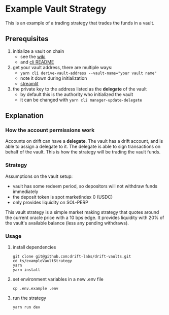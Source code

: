 # Example Vault Strategy

This is an example of a trading strategy that trades the funds in a vault.

## Prerequisites
1) initialize a vault on chain
    * see the [wiki](https://github.com/drift-labs/drift-vaults/wiki/Initialize-A-Vault)
    * and [cli README](../sdk/cli/README.md)
2) get your vault address, there are multiple ways:
    * `yarn cli derive-vault-address --vault-name="your vault name"`
    * note it down during initialization
    * [streamlit](https://driftv2.herokuapp.com/?tab=Vaults)
3) the private key to the address listed as the __delegate__ of the vault
    * by default this is the authority who initialized the vault
    * it can be changed with `yarn cli manager-update-delegate`

## Explanation

### How the account permissions work

Accounts on drift can have a __delegate__. The vault has a drift account, and is able to assign a delegate to it. The delegate is able to sign transactions on behalf of the vault. This is how the strategy will be trading the vault funds.


### Strategy

Assumptions on the vault setup:
* vault has some redeem period, so depositors will not withdraw funds immediately
* the deposit token is spot marketIndex 0 (USDC)
* only provides liquidity on SOL-PERP

This vault strategy is a simple market making strategy that quotes around the current oracle price with a 10 bps edge. It provides liquidity with 20% of the vault's available balance (less any pending withdraws).

### Usage

1) install dependencies
    ```
    git clone git@github.com:drift-labs/drift-vaults.git
    cd ts/exampleVaultStrategy
    yarn
    yarn install
    ```

2) set environment variables in a new .env file
    ```
    cp .env.example .env
    ```

3) run the strategy
    ```
    yarn run dev
    ```